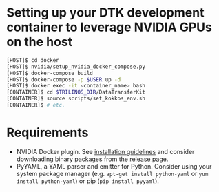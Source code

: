 # Setting up your DTK development container to leverage NVIDIA GPUs on the host
```bash
[HOST]$ cd docker
[HOST]$ nvidia/setup_nvidia_docker_compose.py
[HOST]$ docker-compose build
[HOST]$ docker-compose -p $USER up -d
[HOST]$ docker exec -it <container_name> bash
[CONTAINER]$ cd $TRILINOS_DIR/DataTransferKit
[CONTAINER]$ source scripts/set_kokkos_env.sh
[CONTAINER]$ # etc.
```

# Requirements
* NVIDIA Docker plugin. See [installation guidelines](https://github.com/NVIDIA/nvidia-docker/wiki/Installation) and consider downloading binary packages from the [release page](https://github.com/NVIDIA/nvidia-docker/releases).
* PyYAML, a YAML parser and emitter for Python.  Consider using your system package manager (e.g. `apt-get install python-yaml` or `yum install python-yaml`) or pip (`pip install pyyaml`).
